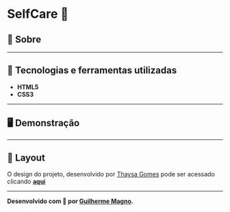 # SelfCare 🌿
## 📖 Sobre   
---

## 🚀 Tecnologias e ferramentas utilizadas
- **HTML5**
- **CSS3**

---

## 🖥️ Demonstração
---

## 🔖 Layout
O design do projeto, desenvolvido por [Thaysa Gomes](https://github.com/thaysagomes) pode ser acessado clicando **[aqui](https://www.figma.com/file/d3XuxUt94vr0o4kBSo7IHC/Dev-Challenge?node-id=0%3A1)**

---

**Desenvolvido com 💚 por [Guilherme Magno](https://github.com/devmagno/).**